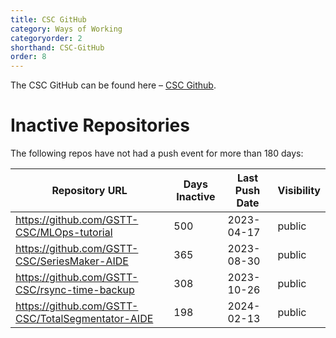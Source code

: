 ```yaml
---
title: CSC GitHub
category: Ways of Working
categoryorder: 2
shorthand: CSC-GitHub
order: 8
---
```


The CSC GitHub can be found here – <a href="https://github.com/GSTT-CSC/">CSC Github</a>.

# Inactive Repositories

The following repos have not had a push event for more than 180 days:

| Repository URL | Days Inactive | Last Push Date | Visibility |
| --- | --- | --- | --- |
| https://github.com/GSTT-CSC/MLOps-tutorial | 500 | 2023-04-17 | public |
| https://github.com/GSTT-CSC/SeriesMaker-AIDE | 365 | 2023-08-30 | public |
| https://github.com/GSTT-CSC/rsync-time-backup | 308 | 2023-10-26 | public |
| https://github.com/GSTT-CSC/TotalSegmentator-AIDE | 198 | 2024-02-13 | public |
